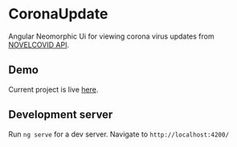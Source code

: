 # CoronaUpdate
Angular Neomorphic Ui for viewing corona virus updates from [NOVELCOVID API](https://github.com/novelcovid/api).


## Demo 
Current project is live [here](https://rojanmaharjan.com.np/).


## Development server

Run `ng serve` for a dev server. Navigate to `http://localhost:4200/`

